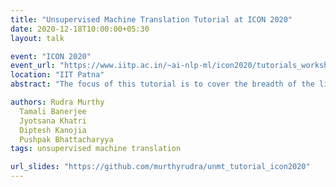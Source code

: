 ```yaml
---
title: "Unsupervised Machine Translation Tutorial at ICON 2020"
date: 2020-12-18T10:00:00+05:30
layout: talk

event: "ICON 2020"
event_url: "https://www.iitp.ac.in/~ai-nlp-ml/icon2020/tutorials_workshops.html"
location: "IIT Patna"
abstract: "The focus of this tutorial is to cover the breadth of the literature on recent advances in Unsupervised Machine Translation. The tutorial will help the audience in getting started with unsupervised machine translation. The tutorial will span over three sections. In the first section, we will cover the fundamental concepts like cross-lingual embeddings, denoising auto-encoders, language model pre-training, Back Translation (BT), etc which are key to the success of Unsupervised Machine Translation. In the second section, the tutorial will provide a brief summary of recent works on unsupervised machine translation. The tutorial will cover both Phrase-Based Statistical Machine Translation systems as well as Neural Machine Translation systems. In the last section, we will talk about the limitations of the existing approaches for Unsupervised machine translation approaches and provide general guidelines for successful training of these systems. We also discuss case-studies from Indian languages and provide results obtained with U-MT over Indian language pairs. Finally, we talk about possible research directions."

authors: Rudra Murthy
  Tamali Banerjee
  Jyotsana Khatri
  Diptesh Kanojia
  Pushpak Bhattacharyya
tags: unsupervised machine translation

url_slides: "https://github.com/murthyrudra/unmt_tutorial_icon2020"
---
```


